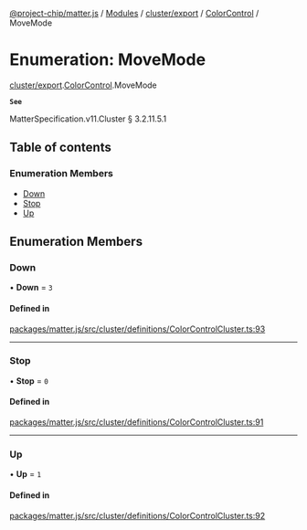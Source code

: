 [@project-chip/matter.js](../README.md) / [Modules](../modules.md) / [cluster/export](../modules/cluster_export.md) / [ColorControl](../modules/cluster_export.ColorControl.md) / MoveMode

# Enumeration: MoveMode

[cluster/export](../modules/cluster_export.md).[ColorControl](../modules/cluster_export.ColorControl.md).MoveMode

**`See`**

MatterSpecification.v11.Cluster § 3.2.11.5.1

## Table of contents

### Enumeration Members

- [Down](cluster_export.ColorControl.MoveMode.md#down)
- [Stop](cluster_export.ColorControl.MoveMode.md#stop)
- [Up](cluster_export.ColorControl.MoveMode.md#up)

## Enumeration Members

### Down

• **Down** = ``3``

#### Defined in

[packages/matter.js/src/cluster/definitions/ColorControlCluster.ts:93](https://github.com/project-chip/matter.js/blob/c0d55745d5279e16fdfaa7d2c564daa31e19c627/packages/matter.js/src/cluster/definitions/ColorControlCluster.ts#L93)

___

### Stop

• **Stop** = ``0``

#### Defined in

[packages/matter.js/src/cluster/definitions/ColorControlCluster.ts:91](https://github.com/project-chip/matter.js/blob/c0d55745d5279e16fdfaa7d2c564daa31e19c627/packages/matter.js/src/cluster/definitions/ColorControlCluster.ts#L91)

___

### Up

• **Up** = ``1``

#### Defined in

[packages/matter.js/src/cluster/definitions/ColorControlCluster.ts:92](https://github.com/project-chip/matter.js/blob/c0d55745d5279e16fdfaa7d2c564daa31e19c627/packages/matter.js/src/cluster/definitions/ColorControlCluster.ts#L92)
